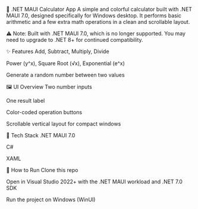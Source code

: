 🧮 .NET MAUI Calculator App
A simple and colorful calculator built with .NET MAUI 7.0, designed specifically for Windows desktop. It performs basic arithmetic and a few extra math operations in a clean and scrollable layout.

⚠️ Note: Built with .NET MAUI 7.0, which is no longer supported. You may need to upgrade to .NET 8+ for continued compatibility.

✨ Features
Add, Subtract, Multiply, Divide

Power (y^x), Square Root (√x), Exponential (e^x)

Generate a random number between two values

🖼️ UI Overview
Two number inputs

One result label

Color-coded operation buttons

Scrollable vertical layout for compact windows

🔧 Tech Stack
.NET MAUI 7.0

C#

XAML

🚀 How to Run
Clone this repo

Open in Visual Studio 2022+ with the .NET MAUI workload and .NET 7.0 SDK

Run the project on Windows (WinUI)
